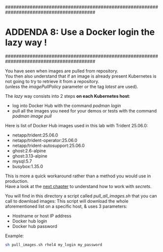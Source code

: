 #########################################################################################
# ADDENDA 8: Use a Docker login the lazy way !
#########################################################################################

You have seen when images are pulled from repository.  
You then also understand that if an image is already present  Kubernetes is not going to try to retrieve it from a repository.  
(unless the _imagePullPolicy_ parameter or the tag _latest_ are used).

The _lazy_ way consists into 2 steps **on each Kubernetes host**:  
- log into Docker Hub with the command _podman login_
- pull all the images you need for your demos or tests with the command _podman image pull_

Here is list of Docker Hub images used in this lab with Trident 25.06.0:
- netapp/trident:25.06.0
- netapp/trident-operator:25.06.0
- netapp/trident-autosupport:25.06.0
- ghost:2.6-alpine
- ghost:3.13-alpine
- mysql:5.7
- busybox:1.35.0

This is more a quick workaround rather than a method you would use in production.  
Have a look at the [next chapter](../3_Secrets) to understand how to work with _secrets_.

You will find in this directory a script called _pull_all_images.sh_ that you can call to download images:
This script will download the whole aforementioned list on a specific host, & uses 3 parameters:  
- Hostname or host IP address
- Docker hub login
- Docker hub password

Example:  
```bash
sh pull_images.sh rhel4 my_login my_password
```
